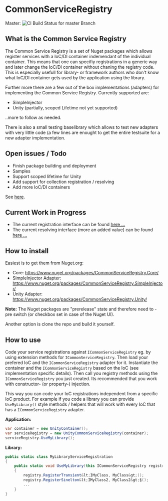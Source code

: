 # CommonServiceRegistry
Master: ![CI Build Status for master Branch](https://marcduerst.visualstudio.com/_apis/public/build/definitions/7c6411c0-584f-43dd-bb94-134baed219a2/4/badge)

## What is the Common Service Registry

The Common Service Registry is a set of Nuget packages which allows register services with a IoC/DI container indemendant of the
individual container. This means that one can specifiy registrations in a generic way and later change the IoC/DI container 
without chaning the registry code. This is especially usefull for library- or framework authors who don't know what IoC/DI
container gets used by the application using the library.

Further more there are a few out of the box implementations (adapters) for implementing the Common Service Registry.
Currently supported are:

* SimpleInjector
* Unity (partially, scoped Lifetime not yet supported)

..more to follow as needed.

There is also a small testing baselibrary which allows to test new adapters with very little code (a few lines are enought
to get the entire testsuite for a new adapter implementation.

## Open issues / Todo

- Finish package building und deployment
- Samples
- Support scoped lifetime for Unity
- Add support for collection registration / resolving
- Add more IoC/DI containers

See [here](https://github.com/mduu/CommonServiceRegistry/issues).

## Current Work in Progress

* The current registration interface can be found [here ...](https://github.com/mduu/CommonServiceRegistry/blob/master/src/CommonServiceRegistry/ICommonServiceRegistry.cs)
* The current resolving interface (more an added value) can be found [here ...](https://github.com/mduu/CommonServiceRegistry/blob/master/src/CommonServiceRegistry/ICommonServiceResolver.cs)

## How to install

Easiest is to get them from Nuget.org:

- Core: https://www.nuget.org/packages/CommonServiceRegistry.Core/
- SimpleInjector Adapter: https://www.nuget.org/packages/CommonServiceRegistry.SimpleInjector/
- Unity Adapter: https://www.nuget.org/packages/CommonServiceRegistry.Unity/

**Note:** The Nuget packages are "prerelease" state and therefore need to -pre switch (or checkbox set in case of the Nuget UI).

Another option is clone the repo und build it yourself.

## How to use

Code your service registrations against ``ICommonServiceRegistry`` eg. by using extension methods for 
``ICommonServiceRegistry``. Then load your prefered IoC and the ``ICommonServiceRegistry`` adapter for it.
Instantiate the container and the ``ICommonServiceRegistry`` based on the IoC (see implementation
specific details). Then call you registry methods using the ``ICommonServiceRegistry`` you just created. 
Its recommended that you work with constructor- (or property-) injection.

This way you can code your IoC registrations independent from a specific IoC product.
For example if you code a library you can provide ``UseMyLibrary()`` style methods /
helpers that will work with every IoC that has a ``ICommonServiceRegistry`` adapter.

**Application:**
```csharp
var container = new UnityContainer();
var serviceRegistry = new UnityCommonServiceRegistry(container);
serviceRegistry.UseMyLibrary();
```

**Library:**
```csharp
public static class MyLibraryServiceRegistration
{
    public static void UseMyLibrary(this ICommonServiceRegistry registry)
    {
        registry.RegisterTransient&lt;IMyClass, MyClass&gt;();
        registry.RegisterSinelton&lt;IMyClass2, MyClass2&gt;§();
        ...
    }
}
```
